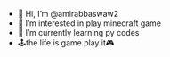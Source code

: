 - 👋 Hi, I’m @amirabbaswaw2
- 👀 I’m interested in play minecraft game
- 🌱 I’m currently learning py codes
-  🕹️the life is game play it🎮

<!---
amirabbaswaw2/amirabbaswaw2 is a ✨ special ✨ repository because its `README.md` (this file) appears on your GitHub profile.
You can click the Preview link to take a look at your changes.
--->
